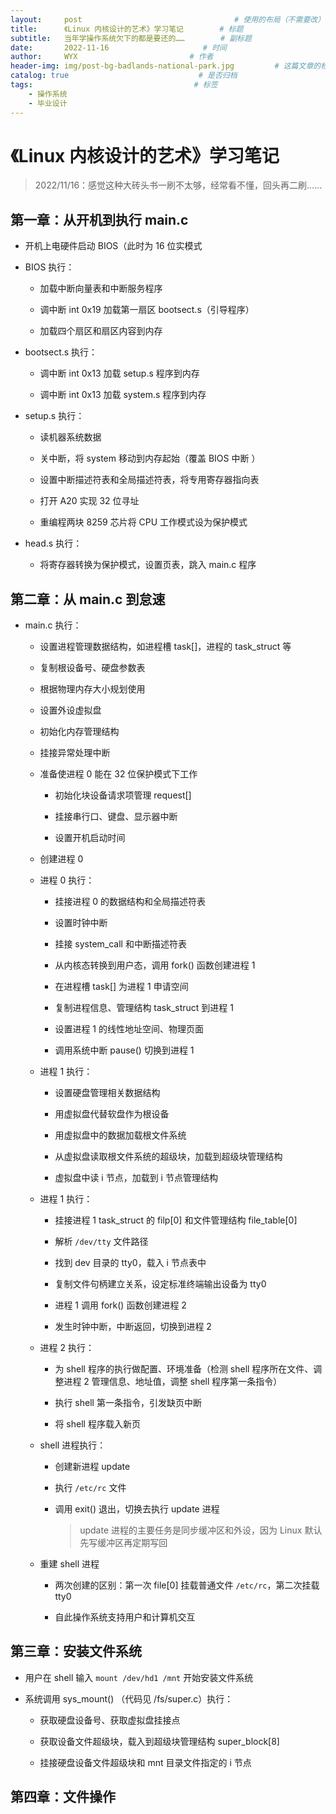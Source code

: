 ```yaml
---
layout:     post                                  # 使用的布局（不需要改）
title:      《Linux 内核设计的艺术》学习笔记        # 标题 
subtitle:   当年学操作系统欠下的都是要还的……        # 副标题
date:       2022-11-16                     # 时间
author:     WYX                         # 作者
header-img: img/post-bg-badlands-national-park.jpg         # 这篇文章的标题背景图片
catalog: true                             # 是否归档
tags:                                    # 标签
    - 操作系统
    - 毕业设计
---
```


# 《Linux 内核设计的艺术》学习笔记

> 2022/11/16：感觉这种大砖头书一刷不太够，经常看不懂，回头再二刷……

## 第一章：从开机到执行 main.c

- 开机上电硬件启动 BIOS（此时为 16 位实模式

- BIOS 执行：
  
  - 加载中断向量表和中断服务程序
  
  - 调中断 int 0x19 加载第一扇区 bootsect.s（引导程序）
  
  - 加载四个扇区和扇区内容到内存

- bootsect.s 执行：
  
  - 调中断 int 0x13 加载 setup.s 程序到内存
  
  - 调中断 int 0x13 加载 system.s 程序到内存

- setup.s 执行：
  
  - 读机器系统数据
  
  - 关中断，将 system 移动到内存起始（覆盖 BIOS 中断 ）
  
  - 设置中断描述符表和全局描述符表，将专用寄存器指向表
  
  - 打开 A20 实现 32 位寻址
  
  - 重编程两块 8259 芯片将 CPU 工作模式设为保护模式

- head.s 执行：
  
  - 将寄存器转换为保护模式，设置页表，跳入 main.c 程序

## 第二章：从 main.c 到怠速

- main.c 执行：
  
  - 设置进程管理数据结构，如进程槽 task[]，进程的 task_struct 等
  
  - 复制根设备号、硬盘参数表
  
  - 根据物理内存大小规划使用
  
  - 设置外设虚拟盘
  
  - 初始化内存管理结构
  
  - 挂接异常处理中断
  
  - 准备使进程 0 能在 32 位保护模式下工作
    
    - 初始化块设备请求项管理 request[] 
    
    - 挂接串行口、键盘、显示器中断
    
    - 设置开机启动时间
  
  - 创建进程 0
  
  - 进程 0 执行：
    
    - 挂接进程 0 的数据结构和全局描述符表
    
    - 设置时钟中断
    
    - 挂接 system_call 和中断描述符表
    
    - 从内核态转换到用户态，调用 fork() 函数创建进程 1 
    
    - 在进程槽 task[] 为进程 1 申请空间
    
    - 复制进程信息、管理结构 task_struct 到进程 1
    
    - 设置进程 1 的线性地址空间、物理页面
    
    - 调用系统中断 pause() 切换到进程 1
  
  - 进程 1 执行：
    
    - 设置硬盘管理相关数据结构
    
    - 用虚拟盘代替软盘作为根设备
    
    - 用虚拟盘中的数据加载根文件系统
    
    - 从虚拟盘读取根文件系统的超级块，加载到超级块管理结构
    
    - 虚拟盘中读 i 节点，加载到 i 节点管理结构
  
  - 进程 1 执行：
    
    - 挂接进程 1 task_struct 的 filp[0] 和文件管理结构 file_table[0]
    
    - 解析 `/dev/tty` 文件路径
    
    - 找到 dev 目录的 tty0，载入 i 节点表中
    
    - 复制文件句柄建立关系，设定标准终端输出设备为 tty0
    
    - 进程 1 调用 fork() 函数创建进程 2
    
    - 发生时钟中断，中断返回，切换到进程 2
  
  - 进程 2 执行：
    
    - 为 shell 程序的执行做配置、环境准备（检测 shell 程序所在文件、调整进程 2 管理信息、地址值，调整 shell 程序第一条指令）
    
    - 执行 shell 第一条指令，引发缺页中断
    
    - 将 shell 程序载入新页
  
  - shell 进程执行：
    
    - 创建新进程 update
    
    - 执行 `/etc/rc` 文件
    
    - 调用 exit() 退出，切换去执行 update 进程
      
      > update 进程的主要任务是同步缓冲区和外设，因为 Linux 默认先写缓冲区再定期写回
  
  - 重建 shell 进程
    
    - 两次创建的区别：第一次 file[0] 挂载普通文件 `/etc/rc`，第二次挂载 tty0
    
    - 自此操作系统支持用户和计算机交互

## 第三章：安装文件系统

- 用户在 shell 输入 `mount /dev/hd1 /mnt` 开始安装文件系统

- 系统调用 sys_mount() （代码见 /fs/super.c）执行：
  
  - 获取硬盘设备号、获取虚拟盘挂接点
  
  - 获取设备文件超级块，载入到超级块管理结构 super_block[8]
  
  - 挂接硬盘设备文件超级块和 mnt 目录文件指定的 i 节点

## 第四章：文件操作
